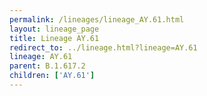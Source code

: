 ```yaml
---
permalink: /lineages/lineage_AY.61.html
layout: lineage_page
title: Lineage AY.61
redirect_to: ../lineage.html?lineage=AY.61
lineage: AY.61
parent: B.1.617.2
children: ['AY.61']
---
```

